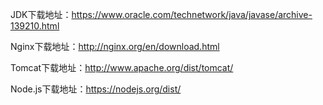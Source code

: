 JDK下载地址：<a href="https://www.oracle.com/technetwork/java/javase/archive-139210.html" target="_blank">https://www.oracle.com/technetwork/java/javase/archive-139210.html</a>

Nginx下载地址：<a href="http://nginx.org/en/download.html" target="_blank">http://nginx.org/en/download.html</a>

Tomcat下载地址：<a href="http://www.apache.org/dist/tomcat/" target="_blank">http://www.apache.org/dist/tomcat/</a>

Node.js下载地址：<a href="https://nodejs.org/dist/" target="_blank">https://nodejs.org/dist/</a>

